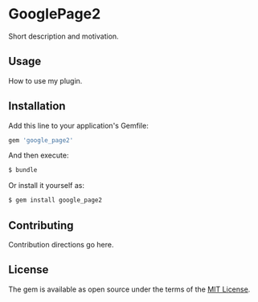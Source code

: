 # GooglePage2
Short description and motivation.

## Usage
How to use my plugin.

## Installation
Add this line to your application's Gemfile:

```ruby
gem 'google_page2'
```

And then execute:
```bash
$ bundle
```

Or install it yourself as:
```bash
$ gem install google_page2
```

## Contributing
Contribution directions go here.

## License
The gem is available as open source under the terms of the [MIT License](http://opensource.org/licenses/MIT).

